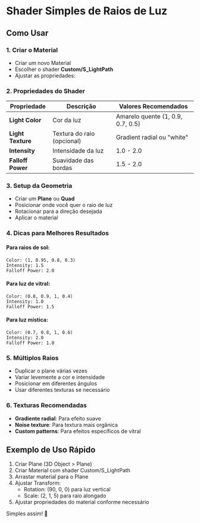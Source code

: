 # Shader Simples de Raios de Luz

## Como Usar

### 1. Criar o Material
- Criar um novo Material
- Escolher o shader **Custom/S_LightPath**
- Ajustar as propriedades:

### 2. Propriedades do Shader

| Propriedade | Descrição | Valores Recomendados |
|-------------|-----------|---------------------|
| **Light Color** | Cor da luz | Amarelo quente (1, 0.9, 0.7, 0.5) |
| **Light Texture** | Textura do raio (opcional) | Gradient radial ou "white" |
| **Intensity** | Intensidade da luz | 1.0 - 2.0 |
| **Falloff Power** | Suavidade das bordas | 1.5 - 2.0 |

### 3. Setup da Geometria
- Criar um **Plane** ou **Quad**
- Posicionar onde você quer o raio de luz
- Rotacionar para a direção desejada
- Aplicar o material

### 4. Dicas para Melhores Resultados

#### Para raios de sol:
```
Color: (1, 0.95, 0.8, 0.3)
Intensity: 1.5
Falloff Power: 2.0
```

#### Para luz de vitral:
```
Color: (0.8, 0.9, 1, 0.4)
Intensity: 1.0
Falloff Power: 1.5
```

#### Para luz mística:
```
Color: (0.7, 0.8, 1, 0.6)
Intensity: 2.0
Falloff Power: 1.0
```

### 5. Múltiplos Raios
- Duplicar o plane várias vezes
- Variar levemente a cor e intensidade
- Posicionar em diferentes ângulos
- Usar diferentes texturas se necessário

### 6. Texturas Recomendadas
- **Gradiente radial**: Para efeito suave
- **Noise texture**: Para textura mais orgânica  
- **Custom patterns**: Para efeitos específicos de vitral

## Exemplo de Uso Rápido

1. Criar Plane (3D Object > Plane)
2. Criar Material com shader Custom/S_LightPath
3. Arrastar material para o Plane
4. Ajustar Transform:
   - Rotation: (90, 0, 0) para luz vertical
   - Scale: (2, 1, 5) para raio alongado
5. Ajustar propriedades do material conforme necessário

Simples assim! 🌟